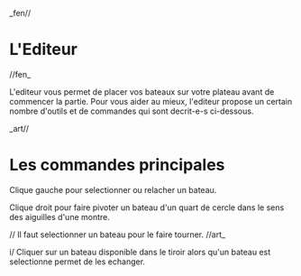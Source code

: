 _fen//
# L'Editeur
//fen_

L'editeur vous permet de placer vos bateaux sur votre plateau avant de commencer la partie.
Pour vous aider au mieux, l'editeur propose un certain nombre d'outils et de commandes qui sont decrit-e-s ci-dessous.

_art//
# Les commandes principales

Clique gauche pour selectionner ou relacher un bateau.

Clique droit pour faire pivoter un bateau d'un quart de cercle dans le sens des aiguilles d'une montre.

// Il faut selectionner un bateau pour le faire tourner.
//art_

i/ Cliquer sur un bateau disponible dans le tiroir alors qu'un bateau est selectionne permet de les echanger.